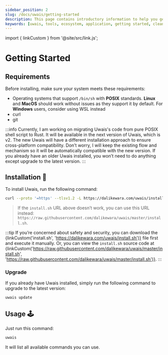 ```yaml
---
sidebar_position: 2
slug: /docs/uwais/getting-started
description: This page contains introductory information to help you get started with Uwais
keywords: [uwais, tools, ecosystem, application, getting started, clean architecture, project structure, feature driven design, domain driven design, design pattern]
---
```


import { linkCustom } from '@site/src/link.js';

# Getting Started

## Requirements

Before installing, make sure your system meets these requirements:

- Operating systems that support `/bin/sh` with **POSIX** standards. **Linux** and **MacOS** should work without issues as they support it by default. For **Windows** users, consider using WSL instead
- curl
- git

:::info
Currently, I am working on migrating Uwais's code from pure POSIX shell script to Rust. It will be available in the next version of Uwais, which is v2.
The new Uwais will have a different installation approach to ensure cross-platform compatibility. Don’t worry, I will keep the existing flow and mechanism
so it will be automatically compatible with the new version. If you already have an older Uwais installed, you won’t need to do anything except upgrade to
the latest version.
:::

## Installation 🔌

To install Uwais, run the following command:

```bash
curl --proto '=https' --tlsv1.2 -L https://dalikewara.com/uwais/install.sh | sh
```

> If the `install.sh` URL above doesn’t work, you can use this URL instead: `https://raw.githubusercontent.com/dalikewara/uwais/master/install.sh`.

:::tip
If you’re concerned about safety and security, you can download the {linkCustom('install.sh', 'https://dalikewara.com/uwais/install.sh')} file first and execute it manually.
Or, you can view the `install.sh` source code at {linkCustom('https://raw.githubusercontent.com/dalikewara/uwais/master/install.sh', 'https://raw.githubusercontent.com/dalikewara/uwais/master/install.sh')}.
:::

### Upgrade

If you already have Uwais installed, simply run the following command to upgrade to the latest version:

```bash
uwais update
```

## Usage 🕹

Just run this command:

```bash
uwais
```

It will list all available commands you can use.
